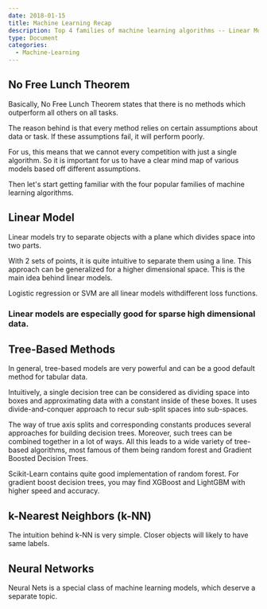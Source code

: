 ```yaml
---
date: 2018-01-15
title: Machine Learning Recap
description: Top 4 families of machine learning algorithms -- Linear Model, Tree-based methods, k-Nearest Neighbors and Neural Nets
type: Document
categories:
  - Machine-Learning
---
```


## No Free Lunch Theorem

Basically, No Free Lunch Theorem states that there is no methods which outperform all others on all tasks. 

The reason behind is that every method relies on certain assumptions about data or task. If these assumptions fail, it will perform poorly. 

For us, this means that we cannot every competition with just a single algorithm. So it is important for us to have a clear mind map of various models based off different assumptions. 

Then let's start getting familiar with the four popular families of machine learning algorithms.

##  Linear Model

Linear models try to separate objects with a plane which divides space into two parts.

With 2 sets of points, it is quite intuitive to separate them using a line. This approach can be generalized for a higher dimensional space. This is the main idea behind linear models.

Logistic regression or SVM are all linear models withdifferent loss functions.

### Linear models are especially good for sparse high dimensional data.

## Tree-Based Methods

In general, tree-based models are very powerful and can be a good default method for tabular data.

Intuitively, a single decision tree can be considered as dividing space into boxes and approximating data with a constant inside of these boxes. It uses divide-and-conquer approach to recur sub-split spaces into sub-spaces. 

The way of true axis splits and corresponding constants produces several approaches for building decision trees. Moreover, such trees can be combined together in a lot of ways. All this leads to a wide variety of tree-based algorithms, most famous of them being random forest and Gradient Boosted Decision Trees. 

Scikit-Learn contains quite good implementation of random forest. For gradient boost decision trees, you may find XGBoost and LightGBM with higher speed and accuracy. 

## k-Nearest Neighbors (k-NN)

The intuition behind k-NN is very simple. Closer objects will likely to have same labels.

## Neural Networks

Neural Nets is a special class of machine learning models, which deserve a separate topic.